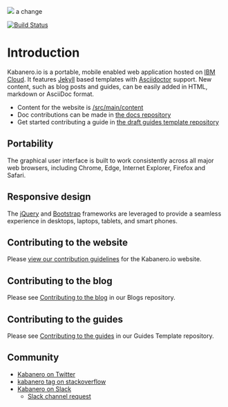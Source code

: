 ![](src/main/content/img/Kabanero_Logo_Hero.png) a change

[![Build Status](https://travis-ci.org/kabanero-io/kabanero-website.svg?branch=master)](https://travis-ci.org/kabanero-io/kabanero-website)

# Introduction
Kabanero.io is a portable, mobile enabled web application hosted on [IBM Cloud](https://cloud.ibm.com). It features [Jekyll](https://jekyllrb.com/) based templates with [Asciidoctor](http://asciidoctor.org/) support. New content, such as blog posts and guides, can be easily added in HTML, markdown or AsciiDoc format.

- Content for the website is [/src/main/content](https://github.com/kabanero-io/kabanero-website/tree/master/src/main/content)
- Doc contributions can be made in [the docs repository](https://github.com/kabanero-io/docs)
- Get started contributing a guide in [the draft guides template repository](https://github.com/kabanero-io/draft-guides-template)

## Portability
The graphical user interface is built to work consistently across all major web browsers, including Chrome, Edge, Internet Explorer, Firefox and Safari.

## Responsive design
The [jQuery](https://jquery.com/) and [Bootstrap](http://getbootstrap.com/) frameworks are leveraged to provide a seamless experience in desktops, laptops, tablets, and smart phones.

## Contributing to the website
Please [view our contribution guidelines](https://github.com/kabanero-io/kabanero-website/blob/master/CONTRIBUTING.md) for the Kabanero.io website.

## Contributing to the blog
Please see [Contributing to the blog](https://github.com/kabanero-io/blogs) in our Blogs repository.

## Contributing to the guides
Please see [Contributing to the guides](https://github.com/kabanero-io/draft-guides-template#contributing-to-the-guides) in our Guides Template repository.

## Community
- [Kabanero on Twitter](https://twitter.com/Kabaneroio)
- [kabanero tag on stackoverflow](https://stackoverflow.com/questions/tagged/kabanero)
- [Kabanero on Slack](https://ibm-cloud-tech.slack.com/messages/kabanero)
   - [Slack channel request](https://slack-invite-ibm-cloud-tech.mybluemix.net)
